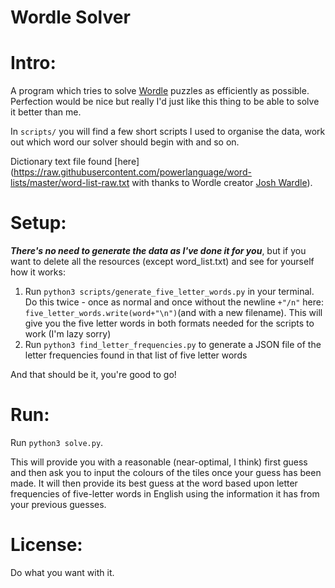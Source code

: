 Wordle Solver
=============

# Intro:

A program which tries to solve [Wordle](https://www.powerlanguage.co.uk/wordle/) puzzles as efficiently as possible. Perfection would be nice but really I'd just like this thing to be able to solve it better than me.

In `scripts/` you will find a few short scripts I used to organise the data, work out which word our solver should begin with and so on.

Dictionary text file found [here](https://raw.githubusercontent.com/powerlanguage/word-lists/master/word-list-raw.txt with thanks to Wordle creator [Josh Wardle](https://github.com/powerlanguage)).

# Setup:

***There's no need to generate the data as I've done it for you***, but if you want to delete all the resources (except word_list.txt) and see for yourself how it works:

1. Run `python3 scripts/generate_five_letter_words.py` in your terminal. Do this twice - once as normal and once without the newline `+"/n"` here: `five_letter_words.write(word+"\n")`(and with a new filename). This will give you the five letter words in both formats needed for the scripts to work (I'm lazy sorry)
2. Run `python3 find_letter_frequencies.py` to generate a JSON file of the letter frequencies found in that list of five letter words

And that should be it, you're good to go!

# Run:

Run `python3 solve.py`.

This will provide you with a reasonable (near-optimal, I think) first guess and then ask you to input the colours of the tiles once your guess has been made. It will then provide its best guess at the word based upon letter frequencies of five-letter words in English using the information it has from your previous guesses.

# License:

Do what you want with it.




